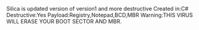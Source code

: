 Silica is updated version of version1 and more destructive
Created in:C#
Destructive:Yes
Payload:Registry,Notepad,BCD,MBR
Warning:THIS VIRUS WILL ERASE YOUR BOOT SECTOR AND MBR.
